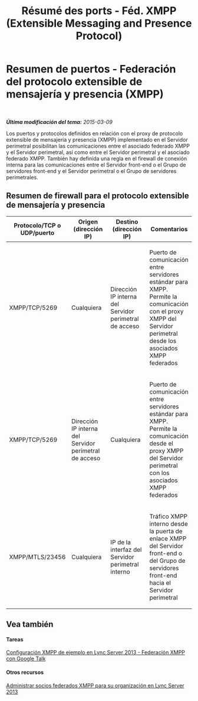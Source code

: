 ﻿---
title: "Résumé des ports - Féd. XMPP (Extensible Messaging and Presence Protocol)"
TOCTitle: "Résumé des ports - Féd. XMPP (Extensible Messaging and Presence Protocol)"
ms:assetid: 62e98fab-7add-4983-a3fa-dbe74e1c3849
ms:mtpsurl: https://technet.microsoft.com/es-es/library/JJ618371(v=OCS.15)
ms:contentKeyID: 49115289
ms.date: 01/07/2017
mtps_version: v=OCS.15
ms.translationtype: HT
---

# Resumen de puertos - Federación del protocolo extensible de mensajería y presencia (XMPP)

 

_**Última modificación del tema:** 2015-03-09_

Los puertos y protocolos definidos en relación con el proxy de protocolo extensible de mensajería y presencia (XMPP) implementado en el Servidor perimetral posibilitan las comunicaciones entre el asociado federado XMPP y el Servidor perimetral, así como entre el Servidor perimetral y el asociado federado XMPP. También hay definida una regla en el firewall de conexión interna para las comunicaciones entre el Servidor front-end o el Grupo de servidores front-end y el Servidor perimetral o el Grupo de servidores perimetrales.

## Resumen de firewall para el protocolo extensible de mensajería y presencia


<table>
<colgroup>
<col style="width: 25%" />
<col style="width: 25%" />
<col style="width: 25%" />
<col style="width: 25%" />
</colgroup>
<thead>
<tr class="header">
<th>Protocolo/TCP o UDP/puerto</th>
<th>Origen (dirección IP)</th>
<th>Destino (dirección IP)</th>
<th>Comentarios</th>
</tr>
</thead>
<tbody>
<tr class="odd">
<td><p>XMPP/TCP/5269</p></td>
<td><p>Cualquiera</p></td>
<td><p>Dirección IP interna del Servidor perimetral de acceso</p></td>
<td><p>Puerto de comunicación entre servidores estándar para XMPP. Permite la comunicación con el proxy XMPP del Servidor perimetral desde los asociados XMPP federados</p></td>
</tr>
<tr class="even">
<td><p>XMPP/TCP/5269</p></td>
<td><p>Dirección IP interna del Servidor perimetral de acceso</p></td>
<td><p>Cualquiera</p></td>
<td><p>Puerto de comunicación entre servidores estándar para XMPP. Permite la comunicación desde el proxy XMPP del Servidor perimetral con los asociados XMPP federados</p></td>
</tr>
<tr class="odd">
<td><p>XMPP/MTLS/23456</p></td>
<td><p>Cualquiera</p></td>
<td><p>IP de la interfaz del Servidor perimetral interno</p></td>
<td><p>Tráfico XMPP interno desde la puerta de enlace XMPP del Servidor front-end o del Grupo de servidores front-end hacia el Servidor perimetral</p></td>
</tr>
</tbody>
</table>


## Vea también

#### Tareas

[Configuración XMPP de ejemplo en Lync Server 2013 - Federación XMPP con Google Talk](lync-server-2013-example-xmpp-configuration-–-xmpp-federation-with-google-talk.md)  

#### Otros recursos

[Administrar socios federados XMPP para su organización en Lync Server 2013](lync-server-2013-manage-xmpp-federated-partners-for-your-organization.md)

